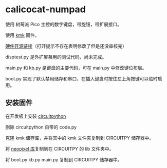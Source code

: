 # calicocat-numpad

使用 树莓派 Pico 主控的数字键盘，带旋钮，带扩展接口。

使用 [kmk](https://github.com/KMKfw/kmk_firmware) 固件。

[硬件开源链接](https://oshwhub.com/calico-cat-3333/calicocat_numpad-v1)（打开提示不存在表明修改了但是还没审核完）

disptest.py 是外扩屏幕用的测试代码，尚未完成。

main.py 和 kb.py 是键盘的主要代码，可在 main.py 中修改键位布局。

boot.py 实现了默认禁用储存和串口，在插入键盘时按住左上角按键可以临时启用。

## 安装固件

在开发板上安装 [circuitpython](https://circuitpython.org/)

删除 circuitpython 自带的 code.py

克隆 kmk 储存库，并将其中的 kmk 文件夹复制到 CIRCUITPY 储存器中。

将 [neopixel 库](https://github.com/adafruit/Adafruit_CircuitPython_NeoPixel/blob/main/neopixel.py)复制到在 CIRCUITPY 的 lib 文件夹中。

将 boot.py kb.py main.py 复制到 CIRCUITPY 储存器中。